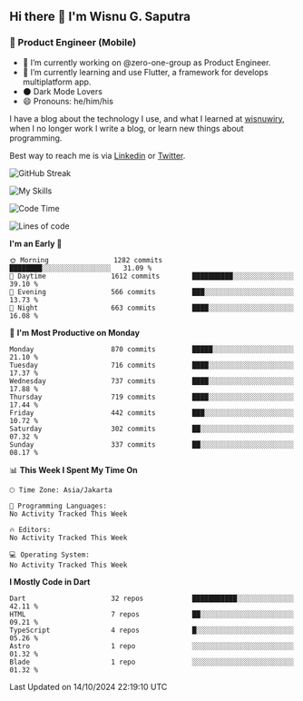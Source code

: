 ## Hi there 👋 I'm Wisnu G. Saputra

### :mobile_phone_off: Product Engineer (Mobile)

- 🔭 I’m currently working on @zero-one-group as Product Engineer.
- 🌱 I’m currently learning and use Flutter, a framework for develops multiplatform app.
- 🌑 Dark Mode Lovers
- 😄 Pronouns: he/him/his

I have a blog about the technology I use, and what I learned at [wisnuwiry](https://wisnuwiry.space/), when I no longer work I write a blog, or learn new things about programming.

Best way to reach me is via [Linkedin](https://www.linkedin.com/in/wisnu-saputra/) or [Twitter](https://twitter.com/wisnuwiry).

![GitHub Streak](https://streak-stats.demolab.com?user=wisnuwiry&theme=dark&hide_border=true)

![My Skills](https://skillicons.dev/icons?i=dart,flutter,kotlin,swift,go,js,css,neovim,git,linux&perline=5)

<!--START_SECTION:waka-->
![Code Time](http://img.shields.io/badge/Code%20Time-1%2C581%20hrs%2027%20mins-blue)

![Lines of code](https://img.shields.io/badge/From%20Hello%20World%20I%27ve%20Written-6.0%20million%20lines%20of%20code-blue)

**I'm an Early 🐤** 

```text
🌞 Morning                1282 commits        ████████░░░░░░░░░░░░░░░░░   31.09 % 
🌆 Daytime                1612 commits        ██████████░░░░░░░░░░░░░░░   39.10 % 
🌃 Evening                566 commits         ███░░░░░░░░░░░░░░░░░░░░░░   13.73 % 
🌙 Night                  663 commits         ████░░░░░░░░░░░░░░░░░░░░░   16.08 % 
```
📅 **I'm Most Productive on Monday** 

```text
Monday                   870 commits         █████░░░░░░░░░░░░░░░░░░░░   21.10 % 
Tuesday                  716 commits         ████░░░░░░░░░░░░░░░░░░░░░   17.37 % 
Wednesday                737 commits         ████░░░░░░░░░░░░░░░░░░░░░   17.88 % 
Thursday                 719 commits         ████░░░░░░░░░░░░░░░░░░░░░   17.44 % 
Friday                   442 commits         ███░░░░░░░░░░░░░░░░░░░░░░   10.72 % 
Saturday                 302 commits         ██░░░░░░░░░░░░░░░░░░░░░░░   07.32 % 
Sunday                   337 commits         ██░░░░░░░░░░░░░░░░░░░░░░░   08.17 % 
```


📊 **This Week I Spent My Time On** 

```text
🕑︎ Time Zone: Asia/Jakarta

💬 Programming Languages: 
No Activity Tracked This Week

🔥 Editors: 
No Activity Tracked This Week

💻 Operating System: 
No Activity Tracked This Week
```

**I Mostly Code in Dart** 

```text
Dart                     32 repos            ███████████░░░░░░░░░░░░░░   42.11 % 
HTML                     7 repos             ██░░░░░░░░░░░░░░░░░░░░░░░   09.21 % 
TypeScript               4 repos             █░░░░░░░░░░░░░░░░░░░░░░░░   05.26 % 
Astro                    1 repo              ░░░░░░░░░░░░░░░░░░░░░░░░░   01.32 % 
Blade                    1 repo              ░░░░░░░░░░░░░░░░░░░░░░░░░   01.32 % 
```




 Last Updated on 14/10/2024 22:19:10 UTC
<!--END_SECTION:waka-->
